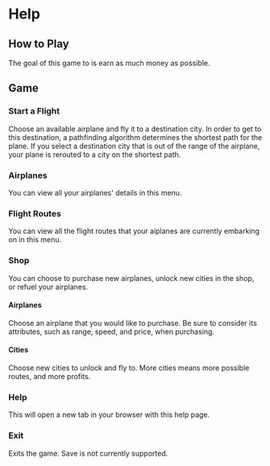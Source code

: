 # Help

## How to Play
The goal of this game to is earn as much money as possible.

## Game

### Start a Flight
Choose an available airplane and fly it to a destination city. In order to get to this destination, a pathfinding algorithm determines the shortest path for the plane. If you select a destination city that is out of the range of the airplane, your plane is rerouted to a city on the shortest path. 

### Airplanes
You can view all your airplanes' details in this menu.

### Flight Routes
You can view all the flight routes that your aiplanes are currently embarking on in this menu.

### Shop
You can choose to purchase new airplanes, unlock new cities in the shop, or refuel your airplanes.
#### Airplanes
Choose an airplane that you would like to purchase. Be sure to consider its attributes, such as range, speed, and price, when purchasing.
#### Cities
Choose new cities to unlock and fly to. More cities means more possible routes, and more profits.

### Help
This will open a new tab in your browser with this help page.

### Exit
Exits the game. Save is not currently supported.
